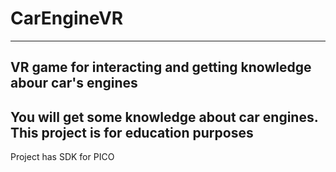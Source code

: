 # CarEngineVR
---
VR game for interacting and getting knowledge abour car's engines
---
You will get some knowledge about car engines. This project is for education purposes
---
Project has SDK for PICO
